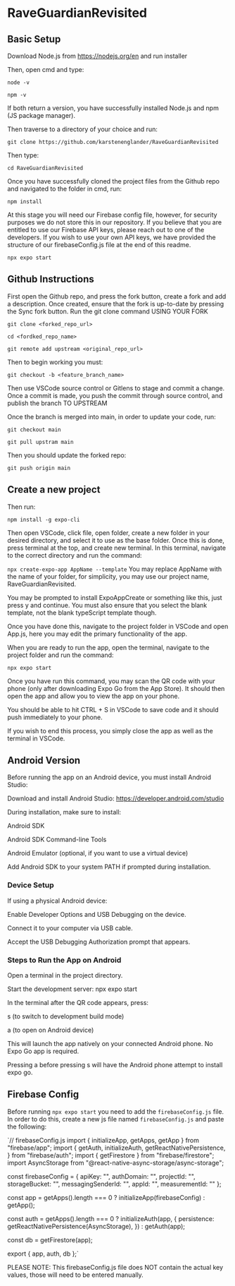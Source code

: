 # RaveGuardianRevisited

## Basic Setup

Download Node.js from https://nodejs.org/en and run installer

Then, open cmd and type:

`node -v`

`npm -v`

If both return a version, you have successfully installed Node.js and npm (JS package manager).

Then traverse to a directory of your choice and run:

`git clone https://github.com/karstenenglander/RaveGuardianRevisited`

Then type:

`cd RaveGuardianRevisited`

Once you have successfully cloned the project files from the Github repo and navigated to the folder in cmd, run:

`npm install`

At this stage you will need our Firebase config file, however, for security purposes we do not store this in our repository. If you believe that you are entitled to use our Firebase API keys, please reach out to one of the developers.
If you wish to use your own API keys, we have provided the structure of our firebaseConfig.js file at the end of this readme.

`npx expo start`

## Github Instructions

First open the Github repo, and press the fork button, create a fork and add a description.
Once created, ensure that the fork is up-to-date by pressing the Sync fork button.
Run the git clone command USING YOUR FORK

`git clone <forked_repo_url>`

`cd <fordked_repo_name>`

`git remote add upstream <original_repo_url>`

Then to begin working you must:

`git checkout -b <feature_branch_name>`

Then use VSCode source control or Gitlens to stage and commit a change.
Once a commit is made, you push the commit through source control, and publish the branch TO UPSTREAM

Once the branch is merged into main, in order to update your code, run:

`git checkout main`

`git pull upstram main`

Then you should update the forked repo:

`git push origin main`

## Create a new project

Then run:

`npm install -g expo-cli`

Then open VSCode, click file, open folder, create a new folder in your desired directory, and select it to use as the base folder.
Once this is done, press terminal at the top, and create new terminal.
In this terminal, navigate to the correct directory and run the command:

`npx create-expo-app AppName --template` You may replace AppName with the name of your folder, for simplicity, you may use our project name, RaveGuardianRevisited.

You may be prompted to install ExpoAppCreate or something like this, just press y and continue.
You must also ensure that you select the blank template, not the blank typeScript template though.

Once you have done this, navigate to the project folder in VSCode and open App.js, here you may edit the primary functionality of the app.

When you are ready to run the app, open the terminal, navigate to the project folder and run the command:

`npx expo start`

Once you have run this command, you may scan the QR code with your phone (only after downloading Expo Go from the App Store).
It should then open the app and allow you to view the app on your phone.

You should be able to hit CTRL + S in VSCode to save code and it should push immediately to your phone.

If you wish to end this process, you simply close the app as well as the terminal in VSCode.

## Android Version

Before running the app on an Android device, you must install Android Studio:

Download and install Android Studio: https://developer.android.com/studio

During installation, make sure to install:

Android SDK

Android SDK Command-line Tools

Android Emulator (optional, if you want to use a virtual device)

Add Android SDK to your system PATH if prompted during installation.

### Device Setup

If using a physical Android device:

Enable Developer Options and USB Debugging on the device.

Connect it to your computer via USB cable.

Accept the USB Debugging Authorization prompt that appears.

### Steps to Run the App on Android

Open a terminal in the project directory.

Start the development server: npx expo start

In the terminal after the QR code appears, press:

s (to switch to development build mode)

a (to open on Android device)

This will launch the app natively on your connected Android phone. No Expo Go app is required.

Pressing a before pressing s will have the Android phone attempt to install expo go.

## Firebase Config

Before running `npx expo start` you need to add the `firebaseConfig.js` file.
In order to do this, create a new js file named `firebaseConfig.js` and paste the following:

`// firebaseConfig.js
import { initializeApp, getApps, getApp } from "firebase/app";
import {
  getAuth,
  initializeAuth,
  getReactNativePersistence,
} from "firebase/auth";
import { getFirestore } from "firebase/firestore";
import AsyncStorage from "@react-native-async-storage/async-storage";

const firebaseConfig = {
  apiKey: "",
  authDomain: "",
  projectId: "",
  storageBucket: "",
  messagingSenderId: "",
  appId: "",
  measurementId: ""
};

const app = getApps().length === 0 ? initializeApp(firebaseConfig) : getApp();

const auth =
  getApps().length === 0
    ? initializeAuth(app, {
        persistence: getReactNativePersistence(AsyncStorage),
      })
    : getAuth(app);

const db = getFirestore(app);

export { app, auth, db };`

PLEASE NOTE: This firebaseConfig.js file does NOT contain the actual key values, those will need to be entered manually.

